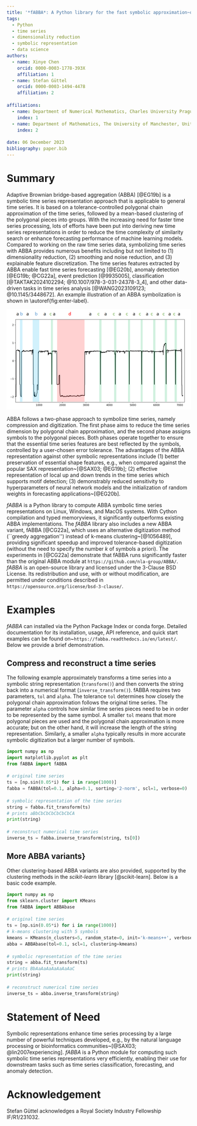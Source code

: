 ```yaml
---
title: '*fABBA*: A Python library for the fast symbolic approximation~of time series'
tags:
  - Python
  - time series
  - dimensionality reduction
  - symbolic representation
  - data science
authors:
  - name: Xinye Chen
    orcid: 0000-0003-1778-393X
    affiliation: 1
  - name: Stefan Güttel
    orcid: 0000-0003-1494-4478
    affiliation: 2
    
affiliations:
  - name: Department of Numerical Mathematics, Charles University Prague, Czech Republic
    index: 1
  - name: Department of Mathematics, The University of Manchester, United Kingdom
    index: 2
    
date: 06 December 2023
bibliography: paper.bib
---
```




# Summary

Adaptive Brownian bridge-based aggregation (ABBA) [@EG19b] is a symbolic time series representation approach that is applicable to general time series. It is based on a tolerance-controlled polygonal chain approximation of the time series, followed by a mean-based clustering of the polygonal pieces into groups.  With the increasing need for faster time series processing, lots of efforts have been put into deriving new time series representations in order to reduce the time complexity of similarity search or enhance forecasting performance of machine learning models. Compared to working on the raw time series data, symbolizing time series with ABBA provides numerous benefits including but not limited to (1) dimensionality reduction, (2) smoothing and noise reduction, and (3) explainable feature discretization. The time series features extracted by ABBA enable fast time series forecasting [@EG20b], anomaly detection [@EG19b; @CG22a], event prediction [@9935005], classification [@TAKTAK2024102294; @10.1007/978-3-031-24378-3_4], and other data-driven tasks in time series analysis [@WANG2023109123; @10.1145/3448672]. An example illustration of an ABBA symbolization is shown in \autoref{fig:enter-label}.


![ABBA symbolization with 4 symbols.\label{fig:enter-label}](abba.png)

ABBA follows a two-phase approach to symbolize time series, namely compression and digitization. The first phase aims to reduce the time series dimension by polygonal chain approximation, and the second phase assigns symbols to the polygonal pieces. Both phases operate together to ensure that the essential time series features are best reflected by the symbols, controlled by a user-chosen error tolerance. The advantages of the ABBA representation against other symbolic representations include (1) better preservation of essential shape features, e.g., when compared against the popular SAX representation~[@SAX03; @EG19b]; (2) effective representation of local up and down trends in the time series which supports motif detection; (3) demonstrably reduced sensitivity to hyperparameters of neural network models and the initialization of random weights in forecasting applications~[@EG20b].  


*fABBA* is a Python library to compute ABBA symbolic time series representations on Linux, Windows, and MacOS systems. With Cython compilation and typed memoryviews, it significantly outperforms existing ABBA implementations. The *fABBA* library also includes a new ABBA variant, fABBA [@CG22a], which uses an alternative digitization method (``greedy aggregation'') instead of k-means clustering~[@1056489], providing significant speedup and improved tolerance-based digitization (without the need to specify the number $k$ of symbols a priori). The experiments in [@CG22a] demonstrate that fABBA runs significantly faster than the original ABBA module at `https://github.com/nla-group/ABBA/`. *fABBA* is an open-source library and licensed under the 3-Clause BSD License. Its redistribution and use, with or without modification, are permitted under conditions described in `https://opensource.org/license/bsd-3-clause/`.


# Examples
*fABBA*  can installed via the Python Package Index or conda forge. Detailed documentation for its installation, usage, API reference, and quick start examples can be found on~`https://fabba.readthedocs.io/en/latest/`. Below we provide a brief demonstration. 



## Compress and reconstruct a time series
The following example approximately transforms a time series into a symbolic string representation (`transform()`) and then converts the string back into a numerical format (`inverse_transform()`). fABBA requires two parameters, `tol` and `alpha`. The tolerance `tol` determines how closely the polygonal chain approximation follows the original time series. The parameter `alpha` controls how similar time series pieces need to be in order to be represented by the same symbol. A smaller `tol` means that more polygonal pieces are used and the polygonal chain approximation is more accurate; but on the other hand, it will increase the length of the string representation. Similarly, a smaller `alpha` typically results in more accurate symbolic digitization but a larger number of symbols.

```python
import numpy as np
import matplotlib.pyplot as plt
from fABBA import fABBA

# original time series
ts = [np.sin(0.05*i) for i in range(1000)] 
fabba = fABBA(tol=0.1, alpha=0.1, sorting='2-norm', scl=1, verbose=0) 

# symbolic representation of the time series
string = fabba.fit_transform(ts)
# prints aBbCbCbCbCbCbCbCA            
print(string)                               

# reconstruct numerical time series
inverse_ts = fabba.inverse_transform(string, ts[0]) 
```


## More ABBA variants}
Other clustering-based ABBA variants are also provided, supported by the clustering methods in the *scikit-learn* library [@scikit-learn]. Below is a basic code example.

```python
import numpy as np
from sklearn.cluster import KMeans
from fABBA import ABBAbase

# original time series
ts = [np.sin(0.05*i) for i in range(1000)]
# k-means clustering with 5 symbols         
kmeans = KMeans(n_clusters=5, random_state=0, init='k-means++', verbose=0) 
abba = ABBAbase(tol=0.1, scl=1, clustering=kmeans)

# symbolic representation of the time series
string = abba.fit_transform(ts)
# prints BbAaAaAaAaAaAaAaC                  
print(string)                                      

# reconstruct numerical time series
inverse_ts = abba.inverse_transform(string)        
```


# Statement of Need
Symbolic representations enhance time series processing by a large number of powerful techniques developed, e.g., by the natural language processing or bioinformatics communities~[@SAX03; @lin2007experiencing]. *fABBA* is a Python module for computing such symbolic time series representations very efficiently, enabling their use for downstream tasks such as time series classification, forecasting, and anomaly detection. 

# Acknowledgement
Stefan Güttel acknowledges a Royal Society Industry Fellowship IF/R1/231032.
